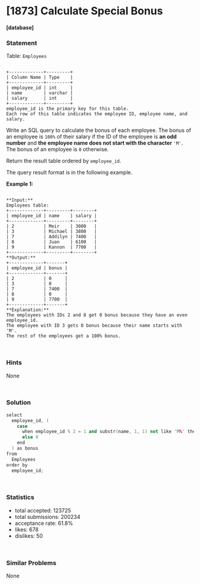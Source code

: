 # [1873] Calculate Special Bonus

**[database]**

### Statement

Table: `Employees`

```

+-------------+---------+
| Column Name | Type    |
+-------------+---------+
| employee_id | int     |
| name        | varchar |
| salary      | int     |
+-------------+---------+
employee_id is the primary key for this table.
Each row of this table indicates the employee ID, employee name, and salary.

```




Write an SQL query to calculate the bonus of each employee. The bonus of an employee is `100%` of their salary if the ID of the employee is **an odd number** and **the employee name does not start with the character** `'M'`. The bonus of an employee is `0` otherwise.

Return the result table ordered by `employee_id`.

The query result format is in the following example.


**Example 1:**

```

**Input:** 
Employees table:
+-------------+---------+--------+
| employee_id | name    | salary |
+-------------+---------+--------+
| 2           | Meir    | 3000   |
| 3           | Michael | 3800   |
| 7           | Addilyn | 7400   |
| 8           | Juan    | 6100   |
| 9           | Kannon  | 7700   |
+-------------+---------+--------+
**Output:** 
+-------------+-------+
| employee_id | bonus |
+-------------+-------+
| 2           | 0     |
| 3           | 0     |
| 7           | 7400  |
| 8           | 0     |
| 9           | 7700  |
+-------------+-------+
**Explanation:** 
The employees with IDs 2 and 8 get 0 bonus because they have an even employee_id.
The employee with ID 3 gets 0 bonus because their name starts with 'M'.
The rest of the employees get a 100% bonus.

```


<br>

### Hints

None

<br>

### Solution

```cpp
select
  employee_id, (
    case
      when employee_id % 2 = 1 and substr(name, 1, 1) not like 'M%' then salary
      else 0
    end
  ) as bonus
from
  Employees
order by
  employee_id;
```

<br>

### Statistics

- total accepted: 123725
- total submissions: 200234
- acceptance rate: 61.8%
- likes: 678
- dislikes: 50

<br>

### Similar Problems

None
